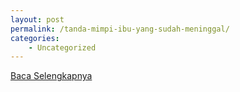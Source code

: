 ```yaml
---
layout: post
permalink: /tanda-mimpi-ibu-yang-sudah-meninggal/
categories:
    - Uncategorized
---
```


[Baca Selengkapnya](/04)